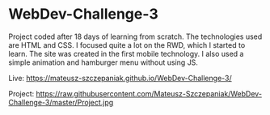 # WebDev-Challenge-3

Project coded after 18 days of learning from scratch. The technologies used are HTML and CSS. I focused quite a lot on the RWD, which I started to learn. The site was created in the first mobile technology. I also used a simple animation and hamburger menu without using JS.

Live: https://mateusz-szczepaniak.github.io/WebDev-Challenge-3/

Project: https://raw.githubusercontent.com/Mateusz-Szczepaniak/WebDev-Challenge-3/master/Project.jpg

